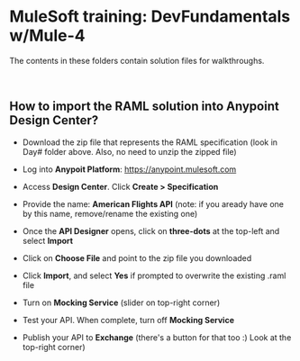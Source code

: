 # MuleSoft training: DevFundamentals w/Mule-4

The contents in these folders contain solution files for walkthroughs.

<BR>

## How to import the RAML solution into Anypoint Design Center?

- Download the zip file that represents the RAML specification (look in Day# folder above.  Also, no need to unzip the zipped file)

- Log into **Anypoit Platform**: https://anypoint.mulesoft.com

- Access **Design Center**.  Click **Create > Specification**

- Provide the name: **American Flights API** (note: if you aready have one by this name, remove/rename the existing one)

- Once the **API Designer** opens, click on **three-dots** at the top-left and select **Import**

- Click on **Choose File** and point to the zip file you downloaded

- Click **Import**, and select **Yes** if prompted to overwrite the existing .raml file

- Turn on **Mocking Service** (slider on top-right corner)

- Test your API.  When complete, turn off **Mocking Service**

- Publish your API to **Exchange** (there's a button for that too :)  Look at the top-right corner)

